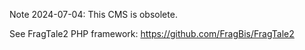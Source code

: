 Note 2024-07-04: This CMS is obsolete.

See FragTale2 PHP framework: https://github.com/FragBis/FragTale2
